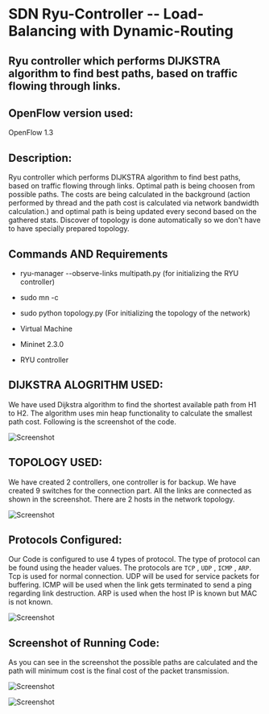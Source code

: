 # SDN Ryu-Controller -- Load-Balancing with Dynamic-Routing
Ryu controller which performs DIJKSTRA algorithm to find best paths, based on traffic flowing through links.
---
## OpenFlow version used: 
OpenFlow 1.3 

## Description:
Ryu controller which performs DIJKSTRA algorithm to find best paths, based on traffic flowing through links. Optimal path is being choosen from possible paths. The costs are being calculated in the background (action performed by thread and the path cost is calculated via network bandwidth calculation.) and optimal path is being updated every second based on the gathered stats. Discover of topology is done automatically so we don't have to have specially prepared topology. 

## Commands AND Requirements
- ryu-manager --observe-links multipath.py (for initializing the RYU controller)

- sudo mn -c
- sudo python topology.py (For initializing the topology of the network)
- Virtual Machine
- Mininet 2.3.0
- RYU controller


## DIJKSTRA ALOGRITHM USED:

We have used Dijkstra algorithm to find the shortest available path from H1 to H2. The algorithm uses min heap functionality to calculate the smallest path cost. Following is the screenshot of the code.

![Screenshot](https://github.com/Sotejaswini/blob/main/SDN-based-Load-Balancing/Algorithms/dijkstra.png?raw=true)

## TOPOLOGY USED:

We have created 2 controllers, one controller is for backup. We have created 9 switches for the connection part. All the links are connected as shown in the screenshot. There are 2 hosts in the network topology.

![Screenshot](./images/topology.png)

## Protocols Configured:

Our Code is configured to use 4 types of protocol. The type of protocol can be found using the header values. The protocols are ``TCP`` , ``UDP`` , ``ICMP`` , ``ARP``. Tcp is used for normal connection. UDP will be used for service packets for buffering. ICMP will be used when the link gets terminated to send a ping regarding link destruction. ARP is used when the host IP is known but MAC is not known.

![Screenshot](./images/protocols.png)

## Screenshot of Running Code:

As you can see in the screenshot the possible paths are calculated and the path will minimum cost is the final cost of the packet transmission.

![Screenshot](./images/coderun1.png)

![Screenshot](./images/coderun2.png)

